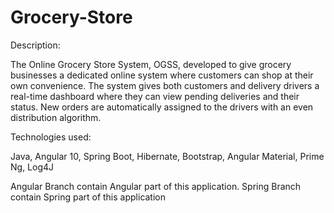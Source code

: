 # Grocery-Store


Description:

The Online Grocery Store System, OGSS, developed to give grocery businesses a dedicated online system where customers can shop at their own convenience. The system gives both customers and delivery drivers a real-time dashboard where they can view pending deliveries and their status. New orders are automatically assigned to the drivers with an even distribution algorithm.

Technologies used:

Java, Angular 10, Spring Boot, Hibernate, Bootstrap, Angular Material, Prime Ng, Log4J

Angular Branch contain Angular part of this application.
Spring Branch contain Spring part of this application
